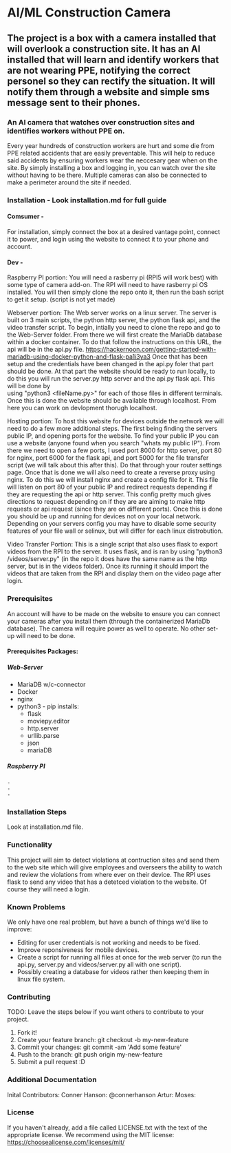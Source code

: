 # AI/ML Construction Camera
## The project is a box with a camera installed that will overlook a construction site. It has an AI installed that will learn and identify workers that are not wearing PPE, notifying the correct personel so they can rectify the situation. It will notify them through a website and simple sms message sent to their phones.
### An AI camera that watches over construction sites and identifies workers without PPE on.
Every year hundreds of construction workers are hurt and some die from PPE related accidents that are easily preventable. This will help to reduce said accidents by ensuring workers wear the neccesary gear when on the site. By simply installing a box and logging in, you can watch over the site without having to be there. Multiple cameras can also be connected to make a perimeter around the site if needed. 
### Installation - Look installation.md for full guide
#### Comsumer - 
For installation, simply connect the box at a desired vantage point, connect it to power, and login using the website to connect it to your phone and account.

#### Dev -
  Raspberry PI portion: You will need a rasberry pi (RPI5 will work best) with some type of camera add-on.  The RPI will need to have rasberry pi OS installed.  You will then simply clone the repo onto it, then run the bash script to get it setup. (script is not yet 
  made)

  Webserver portion: The Web server works on a linux server.  The server is built on 3 main scripts, the python http server, the python flask api, and the video transfer script.  To begin, intially you need to clone the repo and go to the Web-Server folder.  From there    we will first create the MariaDb database within a docker container. To do that follow the instructions on this URL, the api will be in the api.py file. https://hackernoon.com/getting-started-with-mariadb-using-docker-python-and-flask-pa1i3ya3                            Once that has been setup and the credentials have been changed in the api.py foler that part should be done.  At that part the website should be ready to run locally, to do this you will run the server.py http server and the api.py flask api.  This will be done by     
  using "python3 <fileName.py>" for each of those files in different terminals.  Once this is done the website should be available through localhost. From here you can work on devlopment thorugh localhost. 
  
  Hosting portion: To host this website for devices outside the network we will need to do a few more additional steps.  The first being finding the servers public IP, and opening ports for the website.  To find your public IP you can use a website (anyone found when 
  you search "whats my public IP").   From there we need to open a few ports, I used port 8000 for http server, port 80 for nginx, port 6000 for the flask api, and port 5000 for the file transfer script (we will talk about this after this).  Do that through your router 
  settings page.  Once that is done we will also need to create a reverse proxy using nginx.  To do this we will install nginx and create a config file for it.  This file will listen on port 80 of your public IP and redirect requests depending if they are requesting the 
  api or http server. This config pretty much gives directions to request depending on if they are are aiming to make http requests or api request (since they are on different ports).  Once this is done you should be up and running for devices not on your local network. 
  Depending on your servers config you may have to disable some security features of your file wall or selinux, but will differ for each linux distrobution. 

  Video Transfer Portion: This is a single script that also uses flask to export videos from the RPI to the server.  It uses flask, and is ran by using "python3 /videos/server.py" (in the repo it does have the same name as the http server, but is in the videos folder). 
  Once its running it should import the videos that are taken from the RPI and display them on the video page after login. 
  
### Prerequisites
An account will have to be made on the website to ensure you can connect your cameras after you install them (through the containerized MariaDb database). The camera will require power as well to operate. No other set-up will need to be done. 
#### Prerequisites Packages:
  ##### Web-Server
  - MariaDB w/c-connector
  - Docker
  - nginx
  - python3 - pip installs:
     - flask
     - moviepy.editor
     - http.server
     - urllib.parse
     - json
     - mariaDB
   ##### Raspberry PI
    - 
    -
    -
### Installation Steps
Look at installation.md file. 
### Functionality
This project will aim to detect violations at contruction sites and send them to the web site which will give employees and overseers the ability to watch and review the violations from where ever on their device.  The RPI uses flask to send any video that has a 
detetced violation to the website. Of course they will need a login.  
### Known Problems
We only have one real problem, but have a bunch of things we'd like to improve:
  - Editing for user credentials is not working and needs to be fixed.
  - Improve reponsiveness for mobile devices.
  - Create a script for running all files at once for the web server (to run the api.py, server.py and videos/server.py all with one script).
  - Possibly creating a database for videos rather then keeping them in linux file system. 
### Contributing
TODO: Leave the steps below if you want others to contribute to your project.
1. Fork it!
2. Create your feature branch: git checkout -b my-new-feature
3. Commit your changes: git commit -am 'Add some feature'
4. Push to the branch: git push origin my-new-feature
5. Submit a pull request :D
### Additional Documentation
Inital Contributors:
  Conner Hanson: @connerhanson
  Artur:
  Moses:
### License
If you haven't already, add a file called LICENSE.txt with the text of the appropriate license.
We recommend using the MIT license: https://choosealicense.com/licenses/mit/
